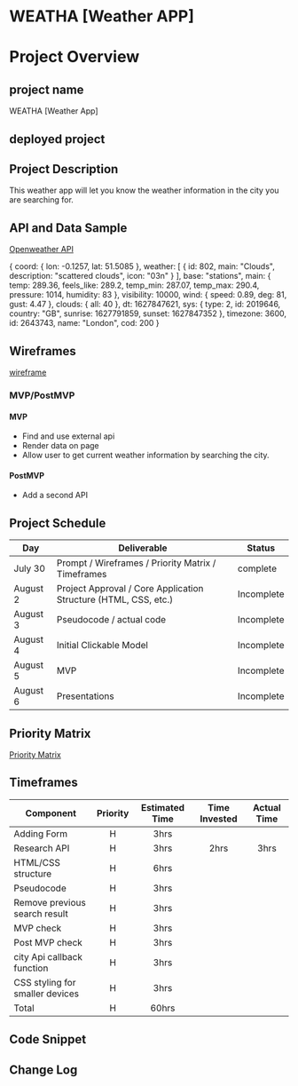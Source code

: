 # WEATHA [Weather APP]


# Project Overview

## project name
WEATHA [Weather App]

## deployed project


## Project Description
This weather app will let you know the weather information in the city you are searching for.


## API and Data Sample

[Openweather API]( http://api.openweathermap.org/data/2.5/weather?q=London,uk&APPID=b351ed20610d69f0305baa374dd8c604)

{
coord: {
lon: -0.1257,
lat: 51.5085
},
weather: [
{
id: 802,
main: "Clouds",
description: "scattered clouds",
icon: "03n"
}
],
base: "stations",
main: {
temp: 289.36,
feels_like: 289.2,
temp_min: 287.07,
temp_max: 290.4,
pressure: 1014,
humidity: 83
},
visibility: 10000,
wind: {
speed: 0.89,
deg: 81,
gust: 4.47
},
clouds: {
all: 40
},
dt: 1627847621,
sys: {
type: 2,
id: 2019646,
country: "GB",
sunrise: 1627791859,
sunset: 1627847352
},
timezone: 3600,
id: 2643743,
name: "London",
cod: 200
}

## Wireframes

[wireframe](https://wireframepro.mockflow.com/editor.jsp?editor=on&publicid=M3ac6ed739000c2aad3f96a7ad2539ab51627839537213&perm=Create&projectid=M6399d0c99000f89df18067c9a21418231627840180577&ptitle=WEATHA&bgcolor=white&category=featured#/page/d09fe70a6b2d4fdf910dfbe2b857596a)

### MVP/PostMVP

#### MVP 

- Find and use external api 
- Render data on page 
- Allow user to get current weather information by searching the city.

#### PostMVP  

- Add a second API




## Project Schedule


|  Day | Deliverable | Status
|---|---| ---|
|July 30| Prompt / Wireframes / Priority Matrix / Timeframes | complete
|August 2| Project Approval / Core Application Structure (HTML, CSS, etc.) | Incomplete
|August 3| Pseudocode / actual code | Incomplete
|August 4| Initial Clickable Model  | Incomplete
|August 5| MVP | Incomplete
|August 6| Presentations | Incomplete

## Priority Matrix

[Priority Matrix](https://wireframepro.mockflow.com/editor.jsp?editor=on&bgcolor=white&perm=Create&ptitle=WEATHA&category=featured&projectid=M6399d0c99000f89df18067c9a21418231627840180577&publicid=dd2df16ea2ed4c6aa870d49b186e1338#/page/D3fe0d0c51c22b594cdbb8f523a1ddec5)

## Timeframes

| Component | Priority | Estimated Time | Time Invested | Actual Time |
| --- | :---: |  :---: | :---: | :---: |
| Adding Form | H | 3hrs|  |  |
| Research API | H | 3hrs| 2hrs |3hrs|
| HTML/CSS structure | H | 6hrs|  |  |
| Pseudocode | H | 3hrs| | |
| Remove previous search result | H | 3hrs| |  |
| MVP check| H | 3hrs|  |  |
| Post MVP check | H | 3hrs|  |  |
| city Api callback function  | H | 3hrs| |  |
|CSS styling for smaller devices | H | 3hrs| |  |
| Total | H | 60hrs| | |








## Code Snippet

 



## Change Log
